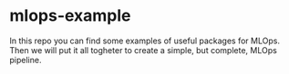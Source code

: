 # mlops-example
In this repo you can find some examples of useful packages for MLOps. Then we will put it all togheter to create a simple, but complete, MLOps pipeline.
